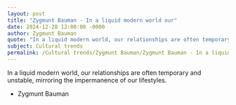 ```yaml
---
layout: post
title: "Zygmunt Bauman - In a liquid modern world our"
date: 2024-12-28 12:00:00 -0000
author: Zygmunt Bauman
quote: "In a liquid modern world, our relationships are often temporary and unstable, mirroring the impermanence of our lifestyles."
subject: Cultural trends
permalink: /Cultural trends/Zygmunt Bauman/Zygmunt Bauman - In a liquid modern world our
---
```


In a liquid modern world, our relationships are often temporary and unstable, mirroring the impermanence of our lifestyles.

- Zygmunt Bauman
